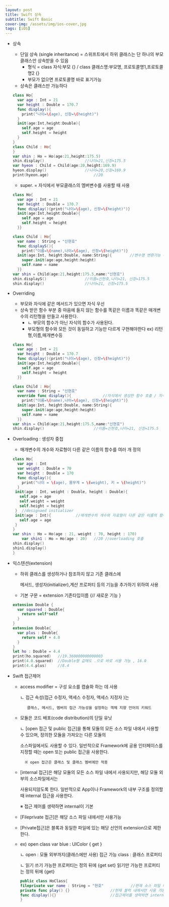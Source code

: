 ```yaml
---
layout: post
title: Swift 상속
subtitle: Swift Basic
cover-img: /assets/img/ios-cover,jpg
tags: [iOS]
---
```




- 상속
    - 단일 상속 (single inheritance) = 스위프트에서 하위 클래스는 단 하나의 부모 클래스만 상속받을 수 있음
        - 형식 = class 자식:부모 {}  / class 클래스명:부모명, 프로토콜명1,프로토콜명2 {}
        - 부모가 없으면 프로토콜명 바로 표기가능
    - 상속은 클래스만 가능하다

    ```swift
    class Ho{
      var age : Int = 21
      var height : Double = 170.7
      func display(){
        print("나이=\(age), 신장=\(height)")
      }
      init(age:Int,height:Double){
        self.age = age
        self.height = height
      }
    }
    class Child : Ho{
    }
    var shin : Ho = Ho(age:21,height:175.5)
    shin.display()					//나이=21,신장=175.5
    var hyeon : Child = Child(age:20,height:169.9)	
    hyeon.display()					//나이=20,신장=169.9
    print(hyeon.age)					//20
    ```

    - super. = 자식에서 부모클래스의 멤버변수를 사용할 때 사용

    ```swift
    class Ho{
      var age : Int = 21
      var height : Double = 170.7
      func display(){print("나이=\(age), 신장=\(height)")}
      init(age:Int,height:Double){
        self.age = age
        self.height = height
      }}

    class Child : Ho{
      var name : String = "신현호"
      func displayS(){
        print("이름=\(name),나이=\(age), 신장=\(height)")}
      init(age:Int, height:Double, name:String){		//변수명 변환가능 (age = age1)
        super.init(age:age,height:height)
        self.name = name
      }}
    var shin = Child(age:21,height:175.5,name:"신현호")	
    shin.displayS()					//이름=신현호,나이=21, 신장=175.5
    shin.display()					//나이=21, 신장=175.5
    ```

- Overriding
    - 부모와 자식에 같은 메서드가 있으면 자식 우선
    - 상속 받은 함수 부분 중 마음에 들지 않는 함수를 똑같은 이름과 똑같은 매개변수의 리턴형을 만들고 사용한다.
        - ㄴ 부모의 함수가 아닌 자식의 함수가 사용된다.
        - 부모형의 함수와 모든 것이 동일하고 기능만 다르게 구현해야한다 ex) 리턴형,이름,매개변수등

    ```swift
    class Ho{
      var age : Int = 21
      var height : Double = 170.7
      func display(){print("나이=\(age), 신장=\(height)")}
      init(age:Int,height:Double){
        self.age = age
        self.height = height
      }}

    class Child : Ho{
      var name : String = "신현호"
      override func display(){				//자식에서 생성한 함수 호출 / 자식이 우선순위
        print("이름=\(name),나이=\(age), 신장=\(height)")}
      init(age:Int, height:Double, name:String){		
        super.init(age:age,height:height)
        self.name = name
      }}
    var shin = Child(age:21,height:175.5,name:"신현호")	
    shin.display()						//이름=신현호,나이=21, 신장=175.5
    ```

- Overloading : 생성자 중첩
    - 매개변수의 개수와 자료형이 다른 같은 이름의 함수를 여러 개 정의

    ```swift
    class Ho{
      var age : Int    
      var weight : Double = 70
      var height : Double = 170
      func display(){
        print("나이 = \(age), 몸무게 = \(weight), 키 = \(height)")
      }
     init(age : Int, weight : Double, height : Double){
       self.age = age
       self.weight = weight
       self.height = height
     }  //designaed initializer
     init(age : Int){			//매개변수의 개수와 자료형이 다른 같은 이름의 함수를 여러 개 정의
       self.age = age
     }
    }
    var shin : Ho = Ho(age : 21, weight : 70, height : 170)
    	var shin1 : Ho = Ho(age : 20)   //20 //overloading 호출
    shin.display() 
    shin1.display()
    }
    ```

- 익스텐션(extension)
    - 하위 클래스를 생성하거나 참조하지 않고 기존 클래스에

        메서드, 생성자(initializer),계산 프로퍼티 등의 기능을 추가하기 위하여 사용

    - 기본 구문 =   extension 기존타입이름 {// 새로운 기능 }

    ```swift
    extension Double { 
      var squared : Double{
        return self*self
      }
    }
    extension Double{
      var plus : Double{
        return self + 4.0
      }
    }
    let ho : Double = 4.4
    print(ho.squared)	//19.360000000000003
    print(4.0.squared)	//Double형 값에도 .으로 바로 사용 가능 , 16.0
    print(4.4.plus)		//8.4
    ```

- Swift 접근제어
    - access modifier = 구성 요소를 캡슐화 하는 데 사용

        ㄴ 접근 속성(접근 수정자, 액세스 수정자, 액세스 지정자 )는 

             클래스, 메서드, 멤버의 접근 가능성을 설정하는 객체 지향 언어의 키워드

    - 모듈은 코드 배포(code distribution)의 단일 유닛

        ㄴ [open 접근 및 public 접근]을 통해 모듈의 모든 소스 파일 내에서 사용할 수 있으며, 정의한 모듈을 가져오는 다른 모듈의 

        소스파일에서도 사용할 수 있다. 일반적으로 Framework에 공용 인터페이스를 지정할 때는 open 또는 public 접근을 사용한다.

            ※ open 접근은 클래스 및 클래스 멤버에만 적용

    - [internal 접근]은 해당 모듈의 모든 소스 파일 내에서 사용되지만, 해당 모듈 외부의 소스파일에서는

        사용되지않도록 한다. 일반적으로 App이나 Framework의 내부 구조를 정의할 때 internal 접근을 사용한다.

        ※ 접근 제어를 생략하면 internal이 기본

    - [Fileprivate 접근]은 해당 소스 파일 내에서만 사용가능
    - [Private접근]은 블록과 동일한 파일에 있는 해당 선언의 extension으로 제한한다.
    - ex) open class var blue : UIColor { get }

        ㄴ open : 모듈 외부까지(클래스에만 사용) 접근 가능  class : 클래스 프로퍼티

        ㄴ 읽기 쓰기 가능한 프로퍼티는 정의 뒤에 {get set}  읽기만 가능한 프로퍼티는 정의 뒤에 {get}

        ```swift
        public class HoClass{
        fileprivate var name : String = "현호"			//현재 소스 파일 내에서만 사용 가능
        private func play() {}					//현재 블럭 내에서만 사용 가능
        func display(){}						//접근제어를 생략하면 internal 이 기본이다.
        }
        ```
